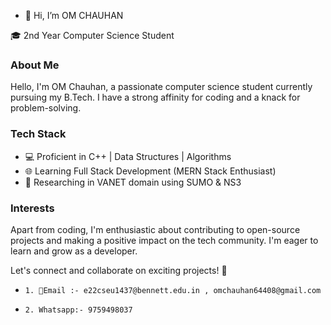 - 👋 Hi, I’m OM CHAUHAN

🎓 2nd Year Computer Science Student

### About Me

Hello, I'm OM Chauhan, a passionate computer science student currently pursuing my B.Tech. I have a strong affinity for coding and a knack for problem-solving.

### Tech Stack

- 💻 Proficient in C++ | Data Structures | Algorithms
- 🌐 Learning Full Stack Development (MERN Stack Enthusiast)
- 📡 Researching in VANET domain using SUMO & NS3

### Interests

Apart from coding, I'm enthusiastic about contributing to open-source projects and making a positive impact on the tech community. I'm eager to learn and grow as a developer.

Let's connect and collaborate on exciting projects! 🚀
-     1. 📧Email :- e22cseu1437@bennett.edu.in , omchauhan64408@gmail.com
-     2. Whatsapp:- 9759498037
<!---
om-chauhan1/om-chauhan1 is a ✨ special ✨ repository because its `README.md` (this file) appears on your GitHub profile.
You can click the Preview link to take a look at your changes.
--->
